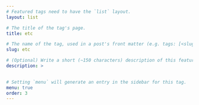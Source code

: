 ```yaml
---
# Featured tags need to have the `list` layout.
layout: list

# The title of the tag's page.
title: etc

# The name of the tag, used in a post's front matter (e.g. tags: [<slug>]).
slug: etc

# (Optional) Write a short (~150 characters) description of this featured tag.
description: >
  

# Setting `menu` will generate an entry in the sidebar for this tag.
menu: true
order: 3
---
```

